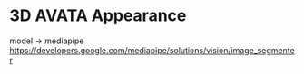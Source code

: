 # 3D AVATA Appearance


model -> mediapipe
https://developers.google.com/mediapipe/solutions/vision/image_segmenter
